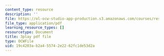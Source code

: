 ```yaml
---
content_type: resource
description: ''
file: https://ol-ocw-studio-app-production.s3.amazonaws.com/courses/res-9-003-brains-minds-and-machines-summer-course-summer-2015/19c4203ab2a455742e2262fc1de53d2a_-05tcR4izaw.pdf
file_type: application/pdf
learning_resource_types: []
resourcetype: Document
title: 3play pdf file
type: OCWFile
uid: 19c4203a-b2a4-5574-2e22-62fc1de53d2a
---
```

